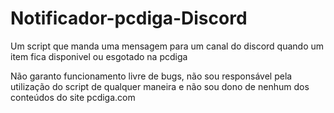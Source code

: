 # Notificador-pcdiga-Discord
Um script que manda uma mensagem para um canal do discord quando um item fica disponivel ou esgotado na pcdiga

Não garanto funcionamento livre de bugs, não sou responsável pela utilização do script de qualquer maneira e não sou dono de nenhum dos conteúdos do site pcdiga.com
